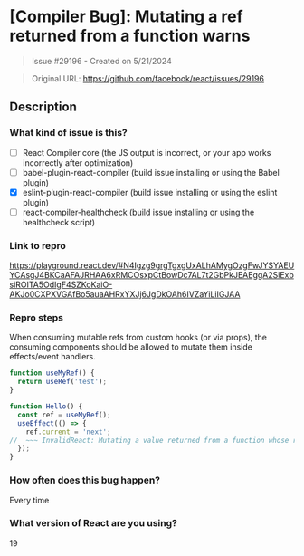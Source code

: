 # [Compiler Bug]: Mutating a ref returned from a function warns

> Issue #29196 - Created on 5/21/2024

> Original URL: https://github.com/facebook/react/issues/29196

## Description

### What kind of issue is this?

- [ ] React Compiler core (the JS output is incorrect, or your app works incorrectly after optimization)
- [ ] babel-plugin-react-compiler (build issue installing or using the Babel plugin)
- [X] eslint-plugin-react-compiler (build issue installing or using the eslint plugin)
- [ ] react-compiler-healthcheck (build issue installing or using the healthcheck script)

### Link to repro

https://playground.react.dev/#N4Igzg9grgTgxgUxALhAMygOzgFwJYSYAEUYCAsgJ4BKCaAFAJRHAA6xRMCOsxpCtBowDc7AL7t2GbPkJEAEggA2SiExbsiROITA5OdIgF4SZKoKaiO-AKJo0CXPXVGAfBo5auaAHRxYXJj6JgDkOAh6IVZaYiLiIGJAA

### Repro steps

When consuming mutable refs from custom hooks (or via props), the consuming components should be allowed to mutate them inside effects/event handlers.

```js
function useMyRef() {
  return useRef('test');
}

function Hello() {
  const ref = useMyRef();
  useEffect(() => {
    ref.current = 'next';
//  ~~~ InvalidReact: Mutating a value returned from a function whose return value should not be mutated. Found mutation of `ref` (8:8)
  });
}
```

### How often does this bug happen?

Every time

### What version of React are you using?

19
